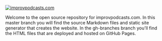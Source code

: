 [![improvpodcasts.com](https://s3.amazonaws.com/dev-ukyrgf/b-img/impod-logo.svg)](http://improvpodcasts.com)

Welcome to the open source repository for improvpodcasts.com. In this master branch you will find
the source Markdown files and static site generator that creates the website. In the gh-branches
branch you'll find the HTML files that are deployed and hosted on GitHub Pages. 
